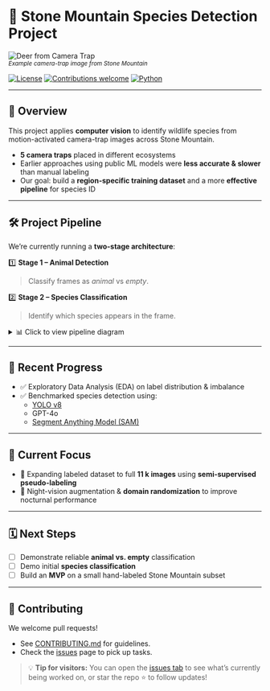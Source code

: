 # 🦌 Stone Mountain Species Detection Project  

![Deer from Camera Trap](./images/Deer-ct.png)  
<sub><i>Example camera-trap image from Stone Mountain</i></sub>

[![License](https://img.shields.io/badge/license-MIT-green.svg)](LICENSE)
[![Contributions welcome](https://img.shields.io/badge/contributions-welcome-blue.svg)](./CONTRIBUTING.md)
[![Python](https://img.shields.io/badge/python-3.10%2B-blue)](https://www.python.org/)

---

## 🌳 Overview  

This project applies **computer vision** to identify wildlife species from motion-activated camera-trap images across Stone Mountain.  
- **5 camera traps** placed in different ecosystems  
- Earlier approaches using public ML models were **less accurate & slower** than manual labeling  
- Our goal: build a **region-specific training dataset** and a more **effective pipeline** for species ID  

---

## 🛠️ Project Pipeline  

We’re currently running a **two-stage architecture**:

1️⃣ **Stage 1 – Animal Detection**  
> Classify frames as *animal* vs *empty*.  

2️⃣ **Stage 2 – Species Classification**  
> Identify which species appears in the frame.  

<details>
<summary>📊 Click to view pipeline diagram</summary>

*(insert your pipeline graphic here)*  

</details>

---

## 🚀 Recent Progress  

- ✅ Exploratory Data Analysis (EDA) on label distribution & imbalance  
- ✅ Benchmarked species detection using:  
  - [YOLO v8](https://github.com/ultralytics/ultralytics)  
  - GPT-4o  
  - [Segment Anything Model (SAM)](https://github.com/facebookresearch/segment-anything)  

---

## 🎯 Current Focus  

- 📝 Expanding labeled dataset to full **11 k images** using **semi-supervised pseudo-labeling**  
- 🌙 Night-vision augmentation & **domain randomization** to improve nocturnal performance  

---

## 🗓️ Next Steps  

- [ ] Demonstrate reliable **animal vs. empty** classification  
- [ ] Demo initial **species classification**  
- [ ] Build an **MVP** on a small hand-labeled Stone Mountain subset  

---

## 🤝 Contributing  

We welcome pull requests!  
- See [CONTRIBUTING.md](./CONTRIBUTING.md) for guidelines.  
- Check the [issues](./issues) page to pick up tasks.  



> 💡 **Tip for visitors:** You can open the [issues tab](./issues) to see what’s currently being worked on, or star the repo ⭐ to follow updates!
